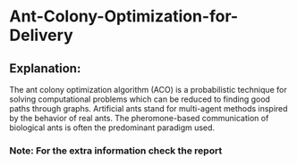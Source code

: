 # Ant-Colony-Optimization-for-Delivery

## Explanation:
The ant colony optimization algorithm (ACO) is a probabilistic technique for solving computational problems which can be reduced to finding good paths through graphs. Artificial ants stand for multi-agent methods inspired by the behavior of real ants. The pheromone-based communication of biological ants is often the predominant paradigm used.

### Note: For the extra information check the report
